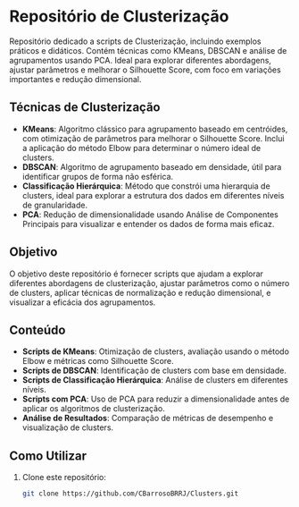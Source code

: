 # Repositório de Clusterização
Repositório dedicado a scripts de Clusterização, incluindo exemplos práticos e didáticos. Contém técnicas como KMeans, DBSCAN e análise de agrupamentos usando PCA. Ideal para explorar diferentes abordagens, ajustar parâmetros e melhorar o Silhouette Score, com foco em variações importantes e redução dimensional.


## Técnicas de Clusterização
- **KMeans**: Algoritmo clássico para agrupamento baseado em centróides, com otimização de parâmetros para melhorar o Silhouette Score. Inclui a aplicação do método Elbow para determinar o número ideal de clusters.
- **DBSCAN**: Algoritmo de agrupamento baseado em densidade, útil para identificar grupos de forma não esférica.
- **Classificação Hierárquica**: Método que constrói uma hierarquia de clusters, ideal para explorar a estrutura dos dados em diferentes níveis de granularidade.
- **PCA**: Redução de dimensionalidade usando Análise de Componentes Principais para visualizar e entender os dados de forma mais eficaz.

## Objetivo
O objetivo deste repositório é fornecer scripts que ajudam a explorar diferentes abordagens de clusterização, ajustar parâmetros como o número de clusters, aplicar técnicas de normalização e redução dimensional, e visualizar a eficácia dos agrupamentos.

## Conteúdo
- **Scripts de KMeans**: Otimização de clusters, avaliação usando o método Elbow e métricas como Silhouette Score.
- **Scripts de DBSCAN**: Identificação de clusters com base em densidade.
- **Scripts de Classificação Hierárquica**: Análise de clusters em diferentes níveis.
- **Scripts com PCA**: Uso de PCA para reduzir a dimensionalidade antes de aplicar os algoritmos de clusterização.
- **Análise de Resultados**: Comparação de métricas de desempenho e visualização de clusters.

## Como Utilizar
1. Clone este repositório:  
   ```bash
   git clone https://github.com/CBarrosoBRRJ/Clusters.git

